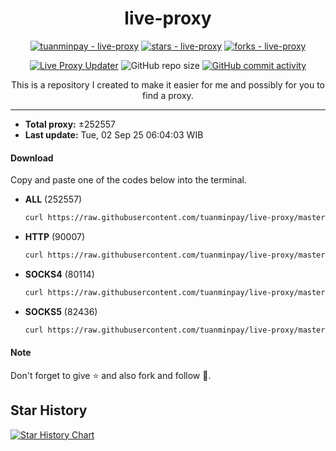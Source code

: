 <div align="center">

# live-proxy

  [![tuanminpay - live-proxy](https://img.shields.io/static/v1?label=tuanminpay&message=live-proxy&color=blue&logo=github)](https://github.com/tuanminpay/live-proxy "Go to GitHub repo")
  [![stars - live-proxy](https://img.shields.io/github/stars/tuanminpay/live-proxy?style=social)](https://github.com/tuanminpay/live-proxy)
  [![forks - live-proxy](https://img.shields.io/github/forks/tuanminpay/live-proxy?style=social)](https://github.com/tuanminpay/live-proxy)

  [![Live Proxy Updater](https://github.com/tuanminpay/live-proxy/workflows/Live%20Proxy%20Updater/badge.svg)](https://github.com/tuanminpay/live-proxy/actions?query=workflow:"Live+Proxy+Updater")
  ![GitHub repo size](https://img.shields.io/github/repo-size/tuanminpay/live-proxy)
  [![GitHub commit activity](https://img.shields.io/github/commit-activity/m/tuanminpay/live-proxy?logo=commits)](https://github.com/tuanminpay/live-proxy/commits/master)

  This is a repository I created to make it easier for me and possibly for you to find a proxy.


</div>

---
  - **Total proxy:** ±252557
  - **Last update:** Tue, 02 Sep 25 06:04:03 WIB

#### Download
  Copy and paste one of the codes below into the terminal.
  - **ALL** (252557)
    ```bash
    curl https://raw.githubusercontent.com/tuanminpay/live-proxy/master/all.txt -o all.txt
    ```
  - **HTTP** (90007)
    ```bash
    curl https://raw.githubusercontent.com/tuanminpay/live-proxy/master/http.txt -o http.txt
    ```
  - **SOCKS4** (80114)
    ```bash
    curl https://raw.githubusercontent.com/tuanminpay/live-proxy/master/socks4.txt -o socks4.txt
    ```
  - **SOCKS5** (82436)
    ```bash
    curl https://raw.githubusercontent.com/tuanminpay/live-proxy/master/socks5.txt -o socks5.txt
    ```

#### Note
Don't forget to give ⭐ and also fork and follow 🥰.


## Star History

[![Star History Chart](https://api.star-history.com/svg?repos=tuanminpay/live-proxy&type=Date)](https://www.star-history.com/#tuanminpay/live-proxy&Date)

